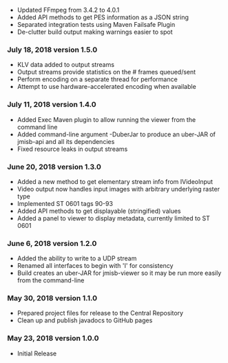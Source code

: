  * Updated FFmpeg from 3.4.2 to 4.0.1
 * Added API methods to get PES information as a JSON string
 * Separated integration tests using Maven Failsafe Plugin
 * De-clutter build output making warnings easier to spot
 
### July 18, 2018 version 1.5.0
 * KLV data added to output streams
 * Output streams provide statistics on the # frames queued/sent
 * Perform encoding on a separate thread for performance
 * Attempt to use hardware-accelerated encoding when available
 
### July 11, 2018 version 1.4.0
 * Added Exec Maven plugin to allow running the viewer from the command line
 * Added command-line argument -DuberJar to produce an uber-JAR of jmisb-api
   and all its dependencies
 * Fixed resource leaks in output streams

### June 20, 2018 version 1.3.0
 * Added a new method to get elementary stream info from IVideoInput
 * Video output now handles input images with arbitrary underlying raster type
 * Implemented ST 0601 tags 90-93
 * Added API methods to get displayable (stringified) values
 * Added a panel to viewer to display metadata, currently limited to ST 0601

### June 6, 2018 version 1.2.0
 * Added the ability to write to a UDP stream
 * Renamed all interfaces to begin with 'I' for consistency
 * Build creates an uber-JAR for jmisb-viewer so it may be run more easily 
   from the command-line
 
### May 30, 2018 version 1.1.0
 * Prepared project files for release to the Central Repository
 * Clean up and publish javadocs to GitHub pages

### May 23, 2018 version 1.0.0
 * Initial Release
